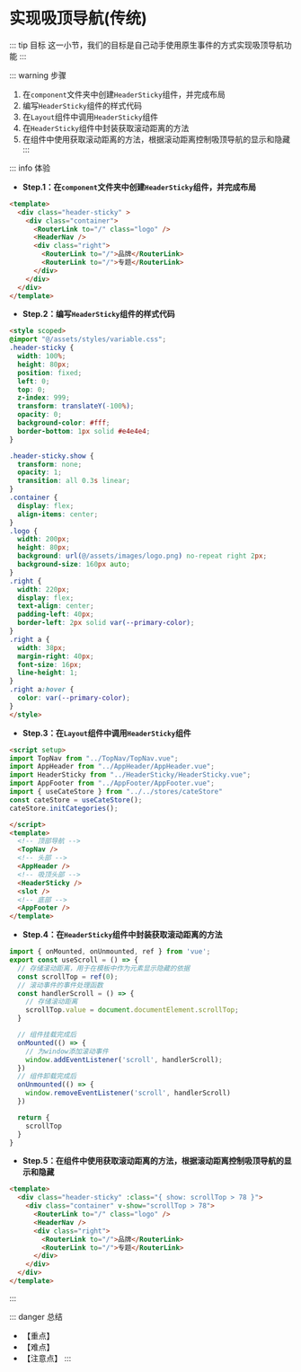 # 实现吸顶导航(传统)

::: tip 目标
这一小节，我们的目标是自己动手使用原生事件的方式实现吸顶导航功能
:::

::: warning 步骤

1. 在`component`文件夹中创建`HeaderSticky`组件，并完成布局
2. 编写`HeaderSticky`组件的样式代码
3. 在`Layout`组件中调用`HeaderSticky`组件
4. 在`HeaderSticky`组件中封装获取滚动距离的方法
5. 在组件中使用获取滚动距离的方法，根据滚动距离控制吸顶导航的显示和隐藏
:::

::: info 体验

* **Step.1：在`component`文件夹中创建`HeaderSticky`组件，并完成布局**

```html
<template>
  <div class="header-sticky" >
    <div class="container">
      <RouterLink to="/" class="logo" />
      <HeaderNav />
      <div class="right">
        <RouterLink to="/">品牌</RouterLink>
        <RouterLink to="/">专题</RouterLink>
      </div>
    </div>
  </div>
</template>
```

* **Step.2：编写`HeaderSticky`组件的样式代码**

```html
<style scoped>
@import "@/assets/styles/variable.css";
.header-sticky {
  width: 100%;
  height: 80px;
  position: fixed;
  left: 0;
  top: 0;
  z-index: 999;
  transform: translateY(-100%);
  opacity: 0;
  background-color: #fff;
  border-bottom: 1px solid #e4e4e4;
}

.header-sticky.show {
  transform: none;
  opacity: 1;
  transition: all 0.3s linear;
}
.container {
  display: flex;
  align-items: center;
}
.logo {
  width: 200px;
  height: 80px;
  background: url(@/assets/images/logo.png) no-repeat right 2px;
  background-size: 160px auto;
}
.right {
  width: 220px;
  display: flex;
  text-align: center;
  padding-left: 40px;
  border-left: 2px solid var(--primary-color);
}
.right a {
  width: 38px;
  margin-right: 40px;
  font-size: 16px;
  line-height: 1;
}
.right a:hover {
  color: var(--primary-color);
}
</style>
```

* **Step.3：在`Layout`组件中调用`HeaderSticky`组件**

```html
<script setup>
import TopNav from "../TopNav/TopNav.vue";
import AppHeader from "../AppHeader/AppHeader.vue";
import HeaderSticky from "../HeaderSticky/HeaderSticky.vue";
import AppFooter from "../AppFooter/AppFooter.vue";
import { useCateStore } from "../../stores/cateStore"
const cateStore = useCateStore();
cateStore.initCategories();

</script>
<template>
  <!-- 顶部导航 -->
  <TopNav />
  <!-- 头部 -->
  <AppHeader />
  <!-- 吸顶头部 -->
  <HeaderSticky />
  <slot />
  <!-- 底部 -->
  <AppFooter />
</template>

```

* **Step.4：在`HeaderSticky`组件中封装获取滚动距离的方法**

```js
import { onMounted, onUnmounted, ref } from 'vue';
export const useScroll = () => {
  // 存储滚动距离，用于在模板中作为元素显示隐藏的依据
  const scrollTop = ref(0);
  // 滚动事件的事件处理函数
  const handlerScroll = () => {
    // 存储滚动距离
    scrollTop.value = document.documentElement.scrollTop;
  }

  // 组件挂载完成后
  onMounted(() => {
    // 为window添加滚动事件
    window.addEventListener('scroll', handlerScroll);
  })
  // 组件卸载完成后
  onUnmounted(() => {
    window.removeEventListener('scroll', handlerScroll)
  })

  return {
    scrollTop
  }
}
```

* **Step.5：在组件中使用获取滚动距离的方法，根据滚动距离控制吸顶导航的显示和隐藏**

```html
<template>
  <div class="header-sticky" :class="{ show: scrollTop > 78 }">
    <div class="container" v-show="scrollTop > 78">
      <RouterLink to="/" class="logo" />
      <HeaderNav />
      <div class="right">
        <RouterLink to="/">品牌</RouterLink>
        <RouterLink to="/">专题</RouterLink>
      </div>
    </div>
  </div>
</template>
```

:::

::: danger 总结

* 【重点】
* 【难点】
* 【注意点】
:::
